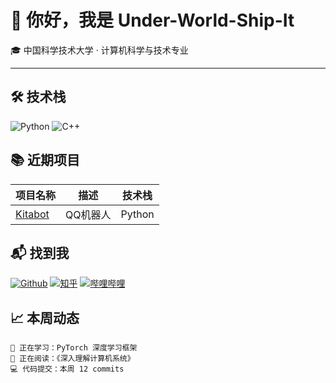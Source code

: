   
  # 👋 你好，我是 Under-World-Ship-It

  🎓 中国科学技术大学 · 计算机科学与技术专业

  ---

  ## 🛠️ 技术栈
  ![Python](https://img.shields.io/badge/-Python-3776AB?logo=python&logoColor=white)
  ![C++](https://img.shields.io/badge/-C++-00599C?logo=c%2B%2B&logoColor=white)

  ## 📚 近期项目
  | 项目名称                                                 | 描述           | 技术栈 |
  | -------------------------------------------------------- | -------------- | ------ |
  | [Kitabot](https://github.com/under-world-ship-it/kitabot) | QQ机器人 | Python |


  ## 📬 找到我
  [![Github](https://img.shields.io/badge/GitHub-181717?logo=github)](https://github.com/under-world-ship-it)
  [![知乎](https://img.shields.io/badge/知乎-0084FF?logo=zhihu)](https://www.zhihu.com/people/your-id)
  [![哔哩哔哩](https://img.shields.io/badge/Bilibili-00A1D6?logo=bilibili)](https://space.bilibili.com/your-id)

  ## 📈 本周动态
  ```text
  🏃 正在学习：PyTorch 深度学习框架
  📖 正在阅读：《深入理解计算机系统》
  💻 代码提交：本周 12 commits
  ```